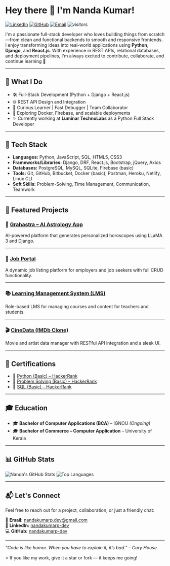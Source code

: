 # Hey there 👋 I'm Nanda Kumar!

[![LinkedIn](https://img.shields.io/badge/LinkedIn-nandakumarp--dev-blue?logo=linkedin)](https://www.linkedin.com/in/nandakumarp-dev/)
[![GitHub](https://img.shields.io/badge/GitHub-nandakumarp--dev-black?logo=github)](https://github.com/nandakumarp-dev)
[![Email](https://img.shields.io/badge/Email-nandakumarp.dev%40gmail.com-red?logo=gmail)](mailto:nandakumarp.dev@gmail.com)
![visitors](https://visitor-badge.glitch.me/badge?page_id=nandakumarp-dev.visitor-badge)

I'm a passionate full-stack developer who loves building things from scratch—from clean and functional backends to smooth and responsive frontends. I enjoy transforming ideas into real-world applications using **Python**, **Django**, and **React.js**. With experience in REST APIs, relational databases, and deployment pipelines, I'm always excited to contribute, collaborate, and continue learning 🚀

---

## 💼 What I Do

- 🛠️ Full-Stack Development (Python + Django + React.js)
- 🌐 REST API Design and Integration
- 🧠 Curious Learner | Fast Debugger | Team Collaborator
- 🐳 Exploring Docker, Firebase, and scalable deployments
- ✨ Currently working at **Luminar TechnoLabs** as a Python Full Stack Developer

---

## 🧩 Tech Stack

- **Languages:** Python, JavaScript, SQL, HTML5, CSS3  
- **Frameworks/Libraries:** Django, DRF, React.js, Bootstrap, jQuery, Axios  
- **Databases:** PostgreSQL, MySQL, SQLite, Firebase (basic)  
- **Tools:** Git, GitHub, Bitbucket, Docker (basic), Postman, Heroku, Netlify, Linux CLI  
- **Soft Skills:** Problem-Solving, Time Management, Communication, Teamwork

---

## 🚀 Featured Projects

### 🔮 [Grahastra – AI Astrology App](https://github.com/nandakumarp-dev/Grahastra)
AI-powered platform that generates personalized horoscopes using LLaMA 3 and Django.

<!-- ![Grahastra Preview](https://media.giphy.com/media/v1.Y2lkPTc5MGI3NjExcGhkdmFhZmFrNDRmbnA3eXJkNzE1cGR3OXNzcmI5a2wwZmR1b25ociZlcD12MV9naWZzX3NlYXJjaCZjdD1n/giphy.gif) -->

---

### 💼 [Job Portal](https://github.com/nandakumarp-dev/JobPortal)
A dynamic job listing platform for employers and job seekers with full CRUD functionality.

<!-- ![Job Portal Preview](https://media.giphy.com/media/v1.Y2lkPTc5MGI3NjExZW9tdnNpdzA0ZnU2bGpibWZxZ2d2eXM5dXRnZTFvaDA4YzFkbnZ4aCZlcD12MV9naWZzX3NlYXJjaCZjdD1n/giphy.gif) -->

---

### 📚 [Learning Management System (LMS)](https://github.com/nandakumarp-dev/LMS-project)
Role-based LMS for managing courses and content for teachers and students.

<!-- ![LMS Preview](https://media.giphy.com/media/v1.Y2lkPTc5MGI3NjExOXVwYzZ5a3NoaTY0dHFxeGRoMG93bWFiOXRoMmR2aTdpYXR1bnJ3ayZlcD12MV9naWZzX3NlYXJjaCZjdD1n/giphy.gif) -->

---

### 🎬 [CineData (IMDb Clone)](https://github.com/nandakumarp-dev/CineData)
Movie and artist data manager with RESTful API integration and a sleek UI.

<!-- ![CineData Preview](https://media.giphy.com/media/v1.Y2lkPTc5MGI3NjExZ2N6cDloYmZscmx3ZWh5YWJ1ZTAwOTNvdjI1czNoMW0wZ3VoZGJmZiZlcD12MV9naWZzX3NlYXJjaCZjdD1n/giphy.gif) -->

---

## 📜 Certifications

- 🧾 [Python (Basic) – HackerRank](https://www.hackerrank.com/certificates/iframe/a485ddf89d93)
- 🧾 [Problem Solving (Basic) – HackerRank](https://www.hackerrank.com/certificates/iframe/ba199ed745a8)
- 🧾 [SQL (Basic) – HackerRank](https://www.hackerrank.com/certificates/iframe/eb9d02f052cc)

---

## 🎓 Education

- 🎓 **Bachelor of Computer Applications (BCA)** – IGNOU *(Ongoing)*  
- 🎓 **Bachelor of Commerce – Computer Application** – University of Kerala

---

## 📊 GitHub Stats

![Nanda's GitHub Stats](https://github-readme-stats.vercel.app/api?username=nandakumarp-dev&show_icons=true&theme=radical)
![Top Languages](https://github-readme-stats.vercel.app/api/top-langs/?username=nandakumarp-dev&layout=compact&theme=radical)

---

## 📬 Let's Connect

Feel free to reach out for a project, collaboration, or just a friendly chat:

📧 **Email:** [nandakumarp.dev@gmail.com](mailto:nandakumarp.dev@gmail.com)  
🔗 **LinkedIn:** [nandakumarp-dev](https://www.linkedin.com/in/nandakumarp-dev/)  
💻 **GitHub:** [nandakumarp-dev](https://github.com/nandakumarp-dev)

---

_“Code is like humor. When you have to explain it, it’s bad.” – Cory House_

⭐ If you like my work, give it a star or fork — it keeps me going!
